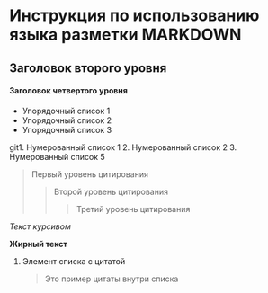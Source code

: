 # Инструкция по использованию языка разметки MARKDOWN

## Заголовок второго уровня
#### Заголовок четвертого уровня

- Упорядочный список 1
- Упорядочный список 2
- Упорядочный список 3

git1. Нумерованный список 1
2. Нумерованный список 2
3. Нумерованный список 5

> Первый уровень цитирования
>> Второй уровень цитирования
>>> Третий уровень цитирования

*Текст курсивом*

**Жирный текст**

1. Элемент списка с цитатой
    > Это пример цитаты
    > внутри списка